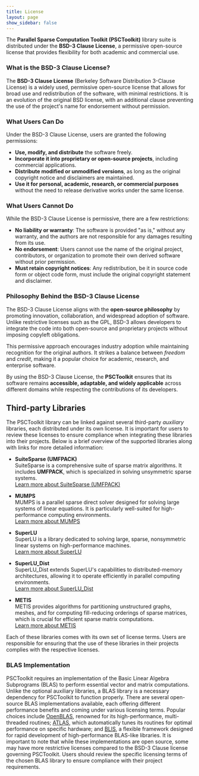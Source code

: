 ```yaml
---
title: License
layout: page
show_sidebar: false
---
```


The **Parallel Sparse Computation Toolkit (PSCToolkit)** library suite is distributed under the **BSD-3 Clause License**, a permissive open-source license that provides flexibility for both academic and commercial use.  

### What is the BSD-3 Clause License?  
The **BSD-3 Clause License** (Berkeley Software Distribution 3-Clause License) is a widely used, permissive open-source license that allows for broad use and redistribution of the software, with minimal restrictions. It is an evolution of the original BSD license, with an additional clause preventing the use of the project's name for endorsement without permission.  

### What Users Can Do  
Under the BSD-3 Clause License, users are granted the following permissions:  

- **Use, modify, and distribute** the software freely.  
- **Incorporate it into proprietary or open-source projects**, including commercial applications.  
- **Distribute modified or unmodified versions**, as long as the original copyright notice and disclaimers are maintained.
- **Use it for personal, academic, research, or commercial purposes** without the need to release derivative works under the same license.  

### What Users Cannot Do  
While the BSD-3 Clause License is permissive, there are a few restrictions:  

- **No liability or warranty**: The software is provided "as is," without any warranty, and the authors are not responsible for any damages resulting from its use.  
- **No endorsement**: Users cannot use the name of the original project, contributors, or organization to promote their own derived software without prior permission.  
- **Must retain copyright notices**: Any redistribution, be it in source code form or object code form, must include the original copyright statement and disclaimer.  

### Philosophy Behind the BSD-3 Clause License  
The BSD-3 Clause License aligns with the **open-source philosophy** by promoting innovation, collaboration, and widespread adoption of software. Unlike restrictive licenses such as the GPL, BSD-3 allows developers to integrate the code into both open-source and proprietary projects without imposing copyleft obligations.  

This permissive approach encourages industry adoption while maintaining recognition for the original authors. It strikes a balance between _freedom_ and _credit_, making it a popular choice for academic, research, and enterprise software.  

By using the BSD-3 Clause License, the **PSCToolkit** ensures that its software remains **accessible, adaptable, and widely applicable** across different domains while respecting the contributions of its developers.  

## Third-party Libraries

The PSCToolkit library can be linked against several third-party _auxiliary_ libraries, each distributed under its own license. It is important for users to review these licenses to ensure compliance when integrating these libraries into their projects. Below is a brief overview of the supported libraries along with links for more detailed information:

- **SuiteSparse (UMFPACK)**  
  SuiteSparse is a comprehensive suite of sparse matrix algorithms. It includes **UMFPACK**, which is specialized in solving unsymmetric sparse systems.  
  [Learn more about SuiteSparse (UMFPACK)](http://faculty.cse.tamu.edu/davis/suitesparse.html)

- **MUMPS**  
  MUMPS is a parallel sparse direct solver designed for solving large systems of linear equations. It is particularly well-suited for high-performance computing environments.  
  [Learn more about MUMPS](http://mumps.enseeiht.fr/)

- **SuperLU**  
  SuperLU is a library dedicated to solving large, sparse, nonsymmetric linear systems on high-performance machines.  
  [Learn more about SuperLU](http://crd-legacy.lbl.gov/~xiaoye/SuperLU/)

- **SuperLU_Dist**  
  SuperLU_Dist extends SuperLU's capabilities to distributed-memory architectures, allowing it to operate efficiently in parallel computing environments.  
  [Learn more about SuperLU_Dist](http://crd-legacy.lbl.gov/~xiaoye/SuperLU_DIST/)

- **METIS**  
  METIS provides algorithms for partitioning unstructured graphs, meshes, and for computing fill-reducing orderings of sparse matrices, which is crucial for efficient sparse matrix computations.  
  [Learn more about METIS](http://glaros.dtc.umn.edu/gkhome/metis/metis/overview)

Each of these libraries comes with its own set of license terms. Users are responsible for ensuring that the use of these libraries in their projects complies with the respective licenses.

### BLAS Implementation

PSCToolkit requires an implementation of the Basic Linear Algebra Subprograms (BLAS) to perform essential vector and matrix computations. Unlike the optional auxiliary libraries, a BLAS library is a necessary dependency for PSCToolkit to function properly. There are several open-source BLAS implementations available, each offering different performance benefits and coming under various licensing terms. Popular choices include [OpenBLAS](https://www.openblas.net/), renowned for its high-performance, multi-threaded routines; [ATLAS](http://math-atlas.sourceforge.net/), which automatically tunes its routines for optimal performance on specific hardware; and [BLIS](https://github.com/flame/blis), a flexible framework designed for rapid development of high-performance BLAS-like libraries. It is important to note that while these implementations are open source, some may have more restrictive licenses compared to the BSD-3 Clause license governing PSCToolkit. Users should review the specific licensing terms of the chosen BLAS library to ensure compliance with their project requirements.



